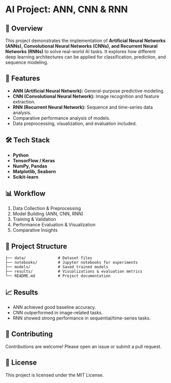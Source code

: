 # AI Project: ANN, CNN & RNN

## 📌 Overview

This project demonstrates the implementation of **Artificial Neural Networks (ANNs), Convolutional Neural Networks (CNNs), and Recurrent Neural Networks (RNNs)** to solve real-world AI tasks. It explores how different deep learning architectures can be applied for classification, prediction, and sequence modeling.

## 🚀 Features

* **ANN (Artificial Neural Network):** General-purpose predictive modeling.
* **CNN (Convolutional Neural Network):** Image recognition and feature extraction.
* **RNN (Recurrent Neural Network):** Sequence and time-series data analysis.
* Comparative performance analysis of models.
* Data preprocessing, visualization, and evaluation included.

## 🛠️ Tech Stack

* **Python**
* **TensorFlow / Keras**
* **NumPy, Pandas**
* **Matplotlib, Seaborn**
* **Scikit-learn**

## 📊 Workflow

1. Data Collection & Preprocessing
2. Model Building (ANN, CNN, RNN)
3. Training & Validation
4. Performance Evaluation & Visualization
5. Comparative Insights

## 📂 Project Structure

```
├── data/              # Dataset files  
├── notebooks/         # Jupyter notebooks for experiments  
├── models/            # Saved trained models  
├── results/           # Visualizations & evaluation metrics  
└── README.md          # Project documentation  
```

## 📈 Results

* ANN achieved good baseline accuracy.
* CNN outperformed in image-related tasks.
* RNN showed strong performance in sequential/time-series tasks.

## 🤝 Contributing

Contributions are welcome! Please open an issue or submit a pull request.

## 📜 License

This project is licensed under the MIT License.

